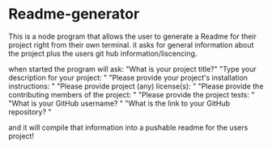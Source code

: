# Readme-generator



This is a node program that allows the user to generate a Readme for their project right from their own terminal. 
it asks for general information about the project plus the users git hub information/liscencing.

when started the program will ask:
"What is your project title?"
"Type your description for your project: "
"Please provide your project's installation instructions: "
"Please provide project (any) license(s): "
 "Please provide the contributing members of the project: "
 "Please provide the project tests: "
 "What is your GitHub username? "
 "What is the link to your GitHub repository? "
 
 
 and it will compile that information into a pushable readme for the users project!
 
